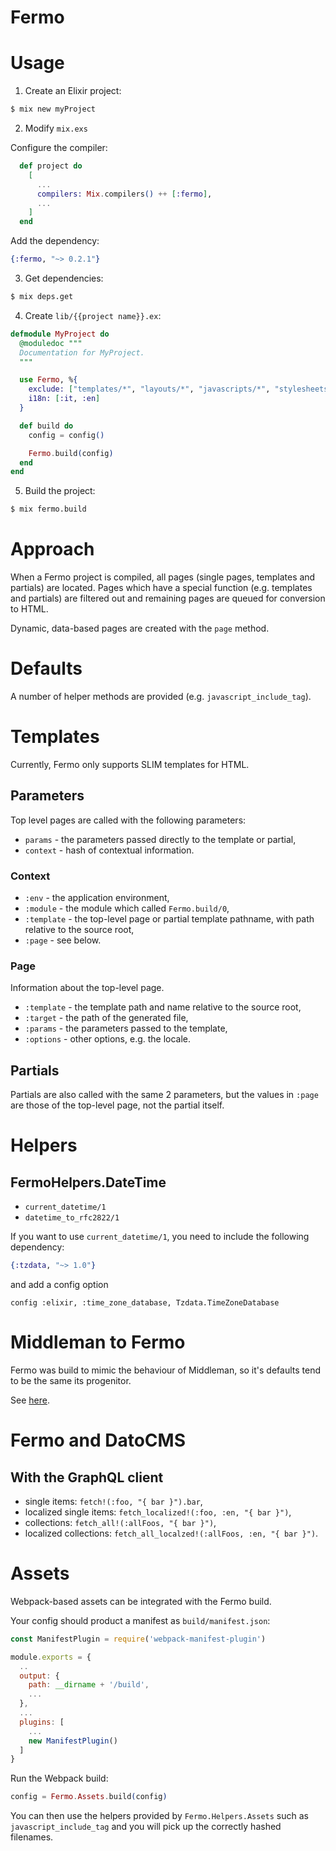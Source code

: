 # Fermo

# Usage

1. Create an Elixir project:

```sh
$ mix new myProject
```

2. Modify `mix.exs`

Configure the compiler:

```elixir
  def project do
    [
      ...
      compilers: Mix.compilers() ++ [:fermo],
      ...
    ]
  end
```

Add the dependency:

```elixir
{:fermo, "~> 0.2.1"}
```

3. Get dependencies:

```sh
$ mix deps.get
```

4. Create `lib/{{project name}}.ex`:

```elixir
defmodule MyProject do
  @moduledoc """
  Documentation for MyProject.
  """

  use Fermo, %{
    exclude: ["templates/*", "layouts/*", "javascripts/*", "stylesheets/*"],
    i18n: [:it, :en]
  }

  def build do
    config = config()

    Fermo.build(config)
  end
end
```

5. Build the project:

```sh
$ mix fermo.build
```

# Approach

When a Fermo project is compiled, all pages (single pages, templates
and partials) are located. Pages which have a special function
(e.g. templates and partials) are filtered out and remaining pages
are queued for conversion to HTML.

Dynamic, data-based pages are created with the `page` method.

# Defaults

A number of helper methods are provided (e.g. `javascript_include_tag`).

# Templates

Currently, Fermo only supports SLIM templates for HTML.

## Parameters

Top level pages are called with the following parameters:

* `params` - the parameters passed directly to the template or partial,
* `context` - hash of contextual information.

### Context

* `:env` - the application environment,
* `:module` - the module which called `Fermo.build/0`,
* `:template` - the top-level page or partial template pathname, with path
  relative to the source root,
* `:page` - see below.

### Page

Information about the top-level page.

* `:template` - the template path and name relative to the source root,
* `:target` - the path of the generated file,
* `:params` - the parameters passed to the template,
* `:options` - other options, e.g. the locale.

## Partials

Partials are also called with the same 2 parameters, but the values in `:page`
are those of the top-level page, not the partial itself.

# Helpers

## FermoHelpers.DateTime

* `current_datetime/1`
* `datetime_to_rfc2822/1`

If you want to use `current_datetime/1`, you need to include
the following dependency:

```elixir
{:tzdata, "~> 1.0"}
```
and add a config option

```
config :elixir, :time_zone_database, Tzdata.TimeZoneDatabase
```

# Middleman to Fermo

Fermo was build to mimic the behaviour of Middleman, so it's defaults
tend to be the same its progenitor.

See [here](MiddlemanToFermo.md).

# Fermo and DatoCMS

## With the GraphQL client

* single items: `fetch!(:foo, "{ bar }").bar`,
* localized single items: `fetch_localized!(:foo, :en, "{ bar }")`,
* collections: `fetch_all!(:allFoos, "{ bar }")`,
* localized collections: `fetch_all_localzed!(:allFoos, :en, "{ bar }")`.

# Assets

Webpack-based assets can be integrated with the Fermo build.

Your config should product a manifest as `build/manifest.json`:

```js
const ManifestPlugin = require('webpack-manifest-plugin')

module.exports = {
  ..
  output: {
    path: __dirname + '/build',
    ...
  },
  ...
  plugins: [
    ...
    new ManifestPlugin()
  ]
}
```

Run the Webpack build:

```elixir
config = Fermo.Assets.build(config)
```

You can then use the helpers provided by `Fermo.Helpers.Assets`
such as `javascript_include_tag` and you will pick up the
correctly hashed filenames.
